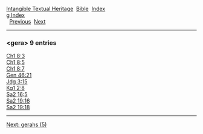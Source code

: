 [Intangible Textual Heritage](../../index)  [Bible](../index) 
[Index](index)   
[g Index](_g_)  
  [Previous](c04702)  [Next](c04704) 

------------------------------------------------------------------------

### &lt;gera&gt; 9 entries

[Ch1 8:3](../kjv/ch1008.htm#003)  
[Ch1 8:5](../kjv/ch1008.htm#005)  
[Ch1 8:7](../kjv/ch1008.htm#007)  
[Gen 46:21](../kjv/gen046.htm#021)  
[Jdg 3:15](../kjv/jdg003.htm#015)  
[Kg1 2:8](../kjv/kg1002.htm#008)  
[Sa2 16:5](../kjv/sa2016.htm#005)  
[Sa2 19:16](../kjv/sa2019.htm#016)  
[Sa2 19:18](../kjv/sa2019.htm#018)  

------------------------------------------------------------------------

[Next: gerahs (5)](c04704)
